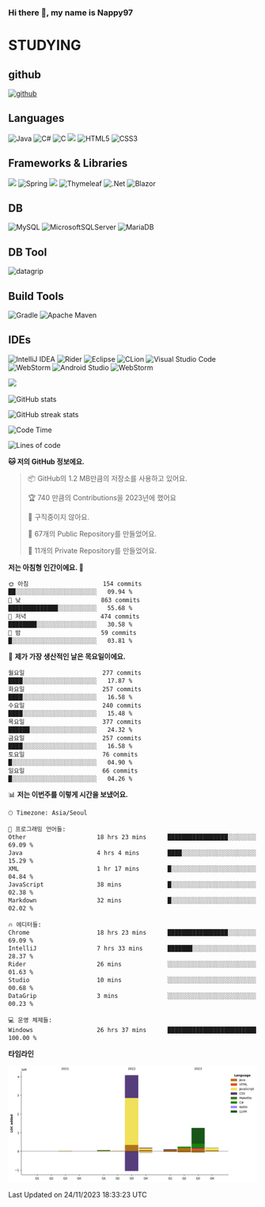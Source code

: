 ### Hi there 👋, my name is Nappy97

# STUDYING
## github
[<img src='https://cdn.jsdelivr.net/npm/simple-icons@3.0.1/icons/github.svg' alt='github' height='40'>](https://github.com/Nappy97)  

## Languages
![Java](https://img.shields.io/badge/java-%23ED8B00.svg?style=for-the-badge&logo=openjdk&logoColor=white) ![C#](https://img.shields.io/badge/c%23-%23239120.svg?style=for-the-badge&logo=c-sharp&logoColor=white) ![C](https://img.shields.io/badge/c-%2300599C.svg?style=for-the-badge&logo=c&logoColor=white) <img src="https://img.shields.io/badge/javascript-F7DF1E?style=for-the-badge&logo=javascript&logoColor=black"> ![HTML5](https://img.shields.io/badge/html5-%23E34F26.svg?style=for-the-badge&logo=html5&logoColor=white) ![CSS3](https://img.shields.io/badge/css3-%231572B6.svg?style=for-the-badge&logo=css3&logoColor=white)

## Frameworks & Libraries
<img src="https://img.shields.io/badge/bootstrap-7952B3?style=for-the-badge&logo=bootstrap&logoColor=white"> ![Spring](https://img.shields.io/badge/spring-%236DB33F.svg?style=for-the-badge&logo=spring&logoColor=white) <img src="https://img.shields.io/badge/jQuery-0769AD?style=for-the-badge&logo=jquery&logoColor=white"> ![Thymeleaf](https://img.shields.io/badge/Thymeleaf-%23005C0F.svg?style=for-the-badge&logo=Thymeleaf&logoColor=white) ![.Net](https://img.shields.io/badge/.NET-5C2D91?style=for-the-badge&logo=.net&logoColor=white) ![Blazor](https://img.shields.io/badge/blazor-%235C2D91.svg?style=for-the-badge&logo=blazor&logoColor=white)

## DB
![MySQL](https://img.shields.io/badge/mysql-%2300f.svg?style=for-the-badge&logo=mysql&logoColor=white) ![MicrosoftSQLServer](https://img.shields.io/badge/Microsoft%20SQL%20Server-CC2927?style=for-the-badge&logo=microsoft%20sql%20server&logoColor=white) ![MariaDB](https://img.shields.io/badge/MariaDB-003545?style=for-the-badge&logo=mariadb&logoColor=white)

## DB Tool
![datagrip](https://img.shields.io/badge/datagrip-9681EB?style=flat&logo=datagrip)

## Build Tools
![Gradle](https://img.shields.io/badge/Gradle-02303A.svg?style=for-the-badge&logo=Gradle&logoColor=white) ![Apache Maven](https://img.shields.io/badge/Apache%20Maven-C71A36?style=for-the-badge&logo=Apache%20Maven&logoColor=white)

## IDEs
![IntelliJ IDEA](https://img.shields.io/badge/IntelliJIDEA-000000.svg?style=for-the-badge&logo=intellij-idea&logoColor=white) ![Rider](https://img.shields.io/badge/Rider-000000.svg?style=for-the-badge&logo=Rider&logoColor=white&color=black&labelColor=crimson) ![Eclipse](https://img.shields.io/badge/Eclipse-FE7A16.svg?style=for-the-badge&logo=Eclipse&logoColor=white) ![CLion](https://img.shields.io/badge/CLion-black?style=for-the-badge&logo=clion&logoColor=white) ![Visual Studio Code](https://img.shields.io/badge/Visual%20Studio%20Code-0078d7.svg?style=for-the-badge&logo=visual-studio-code&logoColor=white) ![WebStorm](https://img.shields.io/badge/webstorm-143?style=for-the-badge&logo=webstorm&logoColor=white&color=black) ![Android Studio](https://img.shields.io/badge/Android%20Studio-3DDC84.svg?style=for-the-badge&logo=android-studio&logoColor=white) ![WebStorm](https://img.shields.io/badge/webstorm-143?style=for-the-badge&logo=webstorm&logoColor=white&color=black)

<div>
  <img  src="https://github-readme-stats.vercel.app/api/top-langs/?username=Nappy97&langs_count=8&exclude_repo=Example-deep-learning-from-scratch&layout=compact&line_height=24&hide_border=true&title_color=d88e82&card_width=280">
<div>
  
![GitHub stats](https://github-readme-stats.vercel.app/api?username=Nappy97&show_icons=true)  

![GitHub streak stats](https://github-readme-streak-stats.herokuapp.com/?user=Nappy97)  

<!--START_SECTION:waka-->
![Code Time](http://img.shields.io/badge/Code%20Time-1%2C076%20hrs-blue)

![Lines of code](https://img.shields.io/badge/%EC%A0%80%EB%8A%94%20%EC%97%AC%ED%83%9C%EA%B9%8C%EC%A7%80%20-6.1%20million%20%EC%A4%84%EC%9D%98%20%EC%BD%94%EB%93%9C%EB%A5%BC%20%EC%9E%91%EC%84%B1%ED%96%88%EC%96%B4%EC%9A%94.-blue)

**🐱 저의 GitHub 정보에요.** 

> 📦 GitHub의 1.2 MB만큼의 저장소를 사용하고 있어요. 
 > 
> 🏆 740 만큼의 Contributions을 2023년에 했어요
 > 
> 🚫 구직중이지 않아요.
 > 
> 📜 67개의 Public Repository를 만들었어요. 
 > 
> 🔑 11개의 Private Repository를 만들었어요. 
 > 
**저는 아침형 인간이에요. 🐤** 

```text
🌞 아침                     154 commits         ██░░░░░░░░░░░░░░░░░░░░░░░   09.94 % 
🌆 낮　                     863 commits         ██████████████░░░░░░░░░░░   55.68 % 
🌃 저녁                     474 commits         ████████░░░░░░░░░░░░░░░░░   30.58 % 
🌙 밤　                     59 commits          █░░░░░░░░░░░░░░░░░░░░░░░░   03.81 % 
```
📅 **제가 가장 생산적인 날은 목요일이에요.** 

```text
월요일                      277 commits         ████░░░░░░░░░░░░░░░░░░░░░   17.87 % 
화요일                      257 commits         ████░░░░░░░░░░░░░░░░░░░░░   16.58 % 
수요일                      240 commits         ████░░░░░░░░░░░░░░░░░░░░░   15.48 % 
목요일                      377 commits         ██████░░░░░░░░░░░░░░░░░░░   24.32 % 
금요일                      257 commits         ████░░░░░░░░░░░░░░░░░░░░░   16.58 % 
토요일                      76 commits          █░░░░░░░░░░░░░░░░░░░░░░░░   04.90 % 
일요일                      66 commits          █░░░░░░░░░░░░░░░░░░░░░░░░   04.26 % 
```


📊 **저는 이번주를 이렇게 시간을 보냈어요.** 

```text
🕑︎ Timezone: Asia/Seoul

💬 프로그래밍 언어들: 
Other                    18 hrs 23 mins      █████████████████░░░░░░░░   69.09 % 
Java                     4 hrs 4 mins        ████░░░░░░░░░░░░░░░░░░░░░   15.29 % 
XML                      1 hr 17 mins        █░░░░░░░░░░░░░░░░░░░░░░░░   04.84 % 
JavaScript               38 mins             █░░░░░░░░░░░░░░░░░░░░░░░░   02.38 % 
Markdown                 32 mins             █░░░░░░░░░░░░░░░░░░░░░░░░   02.02 % 

🔥 에디터들: 
Chrome                   18 hrs 23 mins      █████████████████░░░░░░░░   69.09 % 
IntelliJ                 7 hrs 33 mins       ███████░░░░░░░░░░░░░░░░░░   28.37 % 
Rider                    26 mins             ░░░░░░░░░░░░░░░░░░░░░░░░░   01.63 % 
Studio                   10 mins             ░░░░░░░░░░░░░░░░░░░░░░░░░   00.68 % 
DataGrip                 3 mins              ░░░░░░░░░░░░░░░░░░░░░░░░░   00.23 % 

💻 운영 체제들: 
Windows                  26 hrs 37 mins      █████████████████████████   100.00 % 
```

**타임라인**

![Lines of Code chart](https://raw.githubusercontent.com/Nappy97/Nappy97/main/assets/bar_graph.png)


 Last Updated on 24/11/2023 18:33:23 UTC
<!--END_SECTION:waka-->
